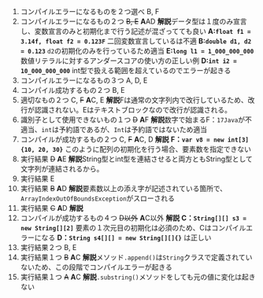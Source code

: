 1. コンパイルエラーになるものを２つ選べ
    B, F
2. コンパイルエラーになるもの２つ
    ~~B, E~~
    **A**AD
    **解説**データ型は１度のみ宣言し、変数宣言のみと初期化まで行う記述が混ざってても良い
    **A:```float f1 = 3.14f, float f2 = 0.123F```**
    二回変数宣言しているは不適
    **B:```double d1, d2 = 0.123```**
    `d2`の初期化のみを行っているため適当
    **E:```long l1 = 1_000_000_000```**
    数値リテラルに対するアンダースコアの使い方の正しい例
    **D:```int i2 = 10_000_000_000```**
    int型で扱える範囲を超えているのでエラーが起きる
3. コンパイルエラーになるもの３つ
    A, D, E
4. コンパイル成功するもの２つ
    B, E
5. 適切なもの２つ
    C, ~~F~~
    **A**C, E
    **解説**Fは通常の文字列内で改行しているため、改行が認識されない。Eはテキストブロックなので改行が認識される。
6. 識別子として使用できないもの１つ
    ~~D~~
    **A**F
    **解説**数字で始まるF：`17Java`が不適当、`int`は予約語であるが、`Int`は予約語ではないため適当
7. コンパイルが成功するもの２つ
    C, ~~F~~
    **A**C, D
    **解説**
    **F：```var v8 = new int[3] {10, 20, 30}```**
    このように配列の初期化を行う場合、要素数を指定できない
8. 実行結果
    ~~D~~
    **A**E
    **解説**String型とint型を連結させると両方ともString型として文字列が連結されるから。
9. 実行結果
    E
10. 実行結果
    ~~B~~
    **A**D
    **解説**要素数以上の添え字が記述されている箇所で、`ArrayIndexOutOfBoundsException`がスローされる
11. 実行結果
    ~~C~~
    **A**D
    **解説**
12. コンパイルが成功するもの４つ
    ~~D以外~~
    **A**C以外
    **解説**
    **C：`String[][] s3 = new String[][2]`**
    要素の１次元目の初期化は必須のため、Cはコンパイルエラーになる
    **D：`String s4[][] = new String[][]{}`**
    は正しい
13. 実行結果２つ
    B, E
14. 実行結果１つ
    ~~B~~
    **A**C
    **解説**メソッド`.append()`は`String`クラスで定義されていないため、この段階でコンパイルエラーが起きる
15. 実行結果１つ
    ~~A~~
    **A**C
    **解説**`.substring()`メソッドをしても元の値に変化は起きない